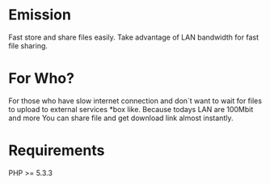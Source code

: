 Emission
========
Fast store and share files easily.
Take advantage of LAN bandwidth for fast file sharing.  

For Who?
========
For those who have slow internet connection and don`t want to wait for files to upload to external services *box like. 
Because todays LAN are 100Mbit and more You can share file and get download link almost instantly.

Requirements
========
PHP >= 5.3.3